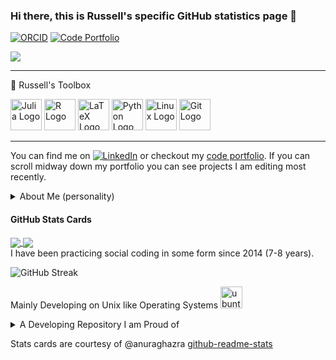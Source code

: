 ### Hi there, this is Russell's specific GitHub statistics page 👋

[![ORCID](https://img.shields.io/badge/ORCID-0000--0001--9813--3167-9745f5?style=flat-square.svg)](https://orcid.org/0000-0003-0281-2849) 
[![Code Portfolio](https://img.shields.io/badge/Personal_Site-green?style=flat-square.svg)](https://russelljjarvis.github.io/home/)

![](https://komarev.com/ghpvc/?username=russelljjarvis)

---

🧰 Russell's Toolbox

<img src="https://cdn.worldvectorlogo.com/logos/julia-1.svg" alt="Julia Logo" width="50" height="50"/> <img src="https://cdn.worldvectorlogo.com/logos/r-lang.svg" alt="R Logo" width="50" height="50"/> <img src="https://cdn.worldvectorlogo.com/logos/latex.svg" alt="LaTeX Logo" width="50" height="50"/> <img src="https://cdn.worldvectorlogo.com/logos/python-5.svg" alt="Python Logo" width="50" height="50"/> <img src="https://cdn.worldvectorlogo.com/logos/linux-tux.svg" alt="Linux Logo" width="50" height="50"/> <img src="https://cdn.worldvectorlogo.com/logos/git-icon.svg" alt="Git Logo" width="50" height="50"/>

---

<!--
**russelljjarvis/russelljjarvis** is a ✨ _special_ ✨ repository because its `README.md` (this file) appears on your GitHub profile.
Here are some ideas to get you started:

- 🔭 I’m currently working on ...
- 🌱 I’m currently learning ...
- 👯 I’m looking to collaborate on ...
- 🤔 I’m looking for help with ...
- 💬 Ask me about ...
- 📫 How to reach me: ...
- 😄 Pronouns: ...
- ⚡ Fun facts: ...
-->

You can find me on [![LinkedIn][2.2]][2] or checkout my [code portfolio](https://russelljjarvis.github.io/home/). If you can scroll midway down my portfolio you can see projects I am editing most recently.
<details>
<summary>About Me (personality)  </summary>
            
- ⚡ Fun facts: Bottle nose dolphins can rest one brain hemisphere at a time. Elephants have a large hippocampus (a structural determinant of good memory). Although octopus are largely cannibalistic, some species still give social living a go. Hippocampus is latin for sea-horse. Orca are also dolphins (toothed whales). 

- 😄 Pronouns: He/Him
- 👯 I’m looking to collaborate on Julia spiking neuron model optimization.
- 💬 Ask me about computational neuroscience and favorite one line hacks.  
- I’m currently working on all types of data driven neuron model optimization. 
- 🌱🤔 I am learning multiple dispatch, syntactic expressions, and relearning FPGA toolchains.
</details>





#### GitHub Stats Cards
       
<div>
     <a href="https://github.com/russelljjarvis/github-readme-stats">
              <img align="center" src="https://github-readme-stats.vercel.app/api?username=russelljjarvis&text_color=daf7dc&bg_color=151515&theme=cobalt&show_icons=true?count_private=true&show_icons=true&count_private=true" />
            </a>
            <a href="https://github.com/russelljjarvis/russelljjarvis">
              <img align="center" src="https://github-readme-stats.vercel.app/api/top-langs/?username=russelljjarvis&layout=compact&text_color=daf7dc&bg_color=151515&theme=cobalt&hide=jupyter%20notebook,HTML,XSLT,OpenEdge%20ABL,AGS%20Script,AMPL,GAP,Roff,C,SCSS,Lua&langs_count=7)](https://github.com/russelljjarvis/github-readme-stats&count_private=true" />
            </a>
       
           
</div>
I have been practicing social coding in some form since 2014 (7-8 years).

![GitHub Streak](https://github-readme-streak-stats.herokuapp.com/?user=russelljjarvis&theme=dark)

Mainly Developing on Unix like Operating Systems  <img src="https://www.vectorlogo.zone/logos/ubuntu/ubuntu-icon.svg" alt="ubuntu" width="35" height="35"/>


</details>

<details>
<summary>A Developing Repository I am Proud of</summary>

<a href="https://github.com/russelljjarvis/SpikeNetOpt.jl">
 <img align="center" src="https://github-readme-stats.vercel.app/api/pin/?username=russelljjarvis&theme=dark&repo=SpikeNetOpt.jl" />
</a>
</details>


<!-- Links to social media accounts -->
[2.2]: https://raw.githubusercontent.com/MartinHeinz/MartinHeinz/master/linkedin-3-16.png (LinkedIn icon without padding)
[2]: https://www.linkedin.com/in/russell-jarvis-jarrod/

[]()
Stats cards are courtesy of @anuraghazra [github-readme-stats](https://github.com/anuraghazra/github-readme-stats)
